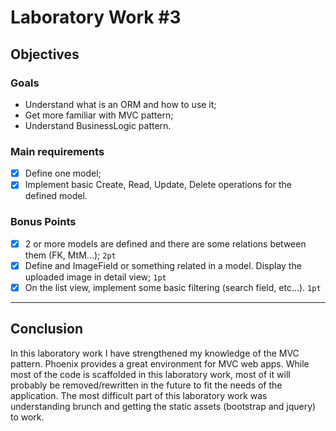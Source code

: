 # Laboratory Work #3

## Objectives

### Goals
* Understand what is an ORM and how to use it;
* Get more familiar with MVC pattern;
* Understand BusinessLogic pattern.

### Main requirements
* [x] Define one model;
* [x] Implement basic Create, Read, Update, Delete operations for the defined model.

### Bonus Points
* [x] 2 or more models are defined and there are some relations between them (FK, MtM...); `2pt`
* [x] Define and ImageField or something related in a model. Display the uploaded image in detail view; `1pt`
* [x] On the list view, implement some basic filtering (search field, etc...). `1pt`

---



## Conclusion

In this laboratory work I have strengthened my knowledge of the MVC pattern. Phoenix provides a great environment for MVC
web apps. While most of the code is scaffolded in this laboratory work, most of it will probably be removed/rewritten in the
future to fit the needs of the application. The most difficult part of this laboratory work was understanding brunch and getting
the static assets (bootstrap and jquery) to work.
